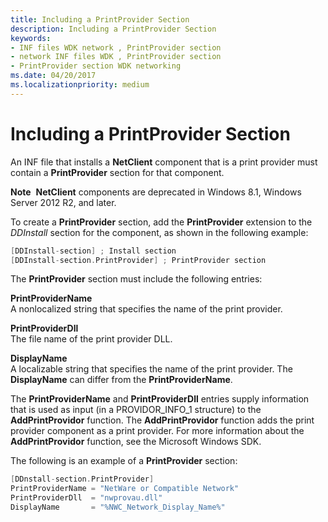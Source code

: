 ```yaml
---
title: Including a PrintProvider Section
description: Including a PrintProvider Section
keywords:
- INF files WDK network , PrintProvider section
- network INF files WDK , PrintProvider section
- PrintProvider section WDK networking
ms.date: 04/20/2017
ms.localizationpriority: medium
---
```


# Including a PrintProvider Section





An INF file that installs a **NetClient** component that is a print provider must contain a **PrintProvider** section for that component.

**Note**  **NetClient** components are deprecated in Windows 8.1, Windows Server 2012 R2, and later.

 

To create a **PrintProvider** section, add the **PrintProvider** extension to the *DDInstall* section for the component, as shown in the following example:
```cpp
[DDInstall-section] ; Install section
[DDInstall-section.PrintProvider] ; PrintProvider section
```

The **PrintProvider** section must include the following entries:

<a href="" id="printprovidername"></a>**PrintProviderName**  
A nonlocalized string that specifies the name of the print provider.

<a href="" id="printproviderdll"></a>**PrintProviderDll**  
The file name of the print provider DLL.

<a href="" id="displayname"></a>**DisplayName**  
A localizable string that specifies the name of the print provider. The **DisplayName** can differ from the **PrintProviderName**.

The **PrintProviderName** and **PrintProviderDll** entries supply information that is used as input (in a PROVIDOR\_INFO\_1 structure) to the **AddPrintProvidor** function. The **AddPrintProvidor** function adds the print provider component as a print provider. For more information about the **AddPrintProvidor** function, see the Microsoft Windows SDK.

The following is an example of a **PrintProvider** section:

```cpp
[DDnstall-section.PrintProvider]
PrintProviderName = "NetWare or Compatible Network"
PrintProviderDll  = "nwprovau.dll"
DisplayName       = "%NWC_Network_Display_Name%"
```

 

 





